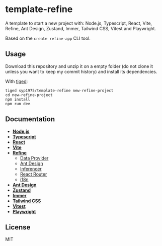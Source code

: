 # template-refine

A template to start a new project with: Node.js, Typescript, React, Vite, Refine, Ant Design, Zustand, Immer, Tailwind CSS, Vitest and Playwright.

Based on the `create refine-app` CLI tool.

## Usage

Download this repository and unzip it on a empty folder (do not clone it unless you want to keep my commit history) and install its dependencies.

With [tiged](https://vitest.dev/guide/):

```
tiged syp1975/template-refine new-refine-project
cd new-refine-project
npm install
npm run dev
```

## Documentation

- **[Node.js](https://nodejs.org/en/learn/getting-started/introduction-to-nodejs)**
- **[Typescript](https://www.typescriptlang.org/docs/)**
- **[React](https://react.dev/learn)**
- **[Vite](https://vitejs.dev/guide/)**
- **[Refine](https://refine.dev/docs)**
  - [Data Provider](https://refine.dev/docs/core/providers/data-provider/#overview)
  - [Ant Design](https://refine.dev/docs/ui-frameworks/antd/tutorial/)
  - [Inferencer](https://refine.dev/docs/packages/documentation/inferencer)
  - [React Router](https://refine.dev/docs/core/providers/router-provider/)
  - [i18n](https://refine.dev/docs/core/providers/i18n-provider/)
- **[Ant Design](https://ant.design/components/overview)**
- **[Zustand](https://docs.pmnd.rs/zustand/getting-started/introduction)**
- **[Immer](https://immerjs.github.io/immer/)**
- **[Tailwind CSS](https://tailwindcss.com/docs/installation)**
- **[Vitest](https://vitest.dev/guide/)**
- **[Playwright](https://playwright.dev/docs/intro)**

## License

MIT
